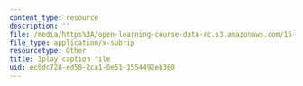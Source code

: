 ```yaml
---
content_type: resource
description: ''
file: /media/https%3A/open-learning-course-data-rc.s3.amazonaws.com/15-s12-blockchain-and-money-fall-2018/ec0dc728ed582ca10e511554492eb300_EH6vE97qIP4.srt
file_type: application/x-subrip
resourcetype: Other
title: 3play caption file
uid: ec0dc728-ed58-2ca1-0e51-1554492eb300
---
```

